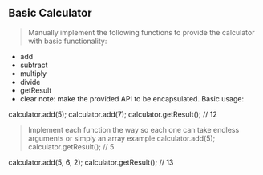 ## Basic Calculator
> Manually implement the following functions to provide the calculator with basic functionality:
- add
- subtract
- multiply
- divide
- getResult
- clear
note: make the provided API to be encapsulated.
Basic usage:

calculator.add(5);
calculator.add(7);
calculator.getResult(); // 12


> Implement each function the way so each one can take endless arguments or simply an array
> example 
calculator.add(5);
calculator.getResult(); // 5

calculator.add(5, 6, 2); 
calculator.getResult(); // 13


